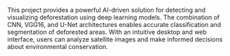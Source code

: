 This project provides a powerful AI-driven solution for detecting and visualizing deforestation using deep learning models. The combination of CNN, VGG16, and U-Net architectures enables accurate classification and segmentation of deforested areas. With an intuitive desktop and web interface, users can analyze satellite images and make informed decisions about environmental conservation.
